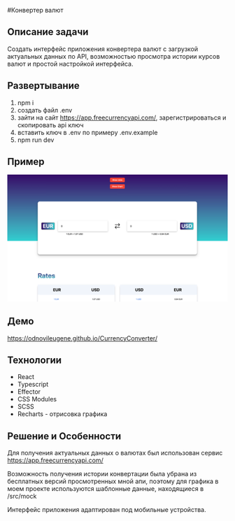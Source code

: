 #Конвертер валют

## Описание задачи
Создать интерфейс приложения конвертера валют с загрузкой актуальных данных по API, возможностью просмотра истории курсов валют и простой настройкой интерфейса.

## Развертывание
1. npm i
2. создать файл .env
3. зайти на сайт https://app.freecurrencyapi.com/, зарегистрироваться и скопировать api ключ
4. вставить ключ в .env по примеру .env.example
5. npm run dev


## Пример
![img_1.png](public/screenshot.png)

## Демо
https://odnovileugene.github.io/CurrencyConverter/

## Технологии
- React
- Typescript
- Effector
- CSS Modules
- SCSS
- Recharts - отрисовка графика

## Решение и Особенности
Для получения актуальных данных о валютах был использован сервис https://app.freecurrencyapi.com/

Возможность получения истории конвертации была убрана
из бесплатных версий просмотренных мной апи, поэтому для графика в моем проекте
используются шаблонные данные, находящиеся в /src/mock

Интерфейс приложения адаптирован под мобильные устройства.

